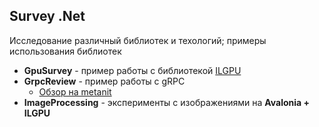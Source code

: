 ## Survey .Net

Исследование различный библиотек и техологий; примеры использования библиотек

- **GpuSurvey** - пример работы с библиотекой [ILGPU](https://github.com/m4rs-mt/ILGPU)
- **GrpcReview** - пример работы с gRPC
  - [Обзор на metanit](https://metanit.com/sharp/grpc/1.1.php)
- **ImageProcessing** - эксперименты с изображениями на **Avalonia + ILGPU**